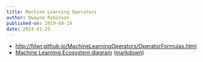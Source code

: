 ```yaml
---
title: Machine Learning Operators
author: Dwayne Robinson
published-on: 2019-04-19
date: 2024-01-25
---
```


- http://fdwr.github.io/MachineLearningOperators/OperatorFormulas.html
- [Machine Learning Ecosystem diagram](http://fdwr.github.io/MachineLearningOperators/MachineLearningEcosystem.svg) ([markdown](MachineLearningEcosystem.md))
